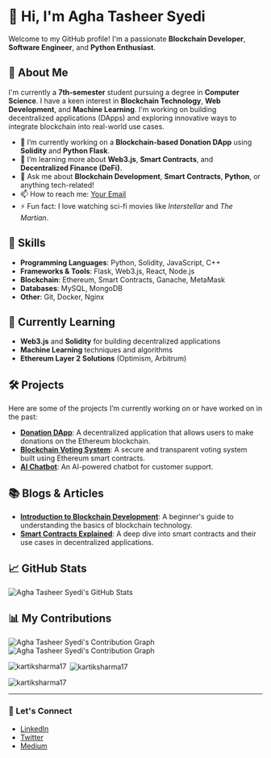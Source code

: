 # 👋 Hi, I'm Agha Tasheer Syedi

Welcome to my GitHub profile! I'm a passionate **Blockchain Developer**, **Software Engineer**, and **Python Enthusiast**.

## 🚀 About Me

I'm currently a **7th-semester** student pursuing a degree in **Computer Science**. I have a keen interest in **Blockchain Technology**, **Web Development**, and **Machine Learning**. I'm working on building decentralized applications (DApps) and exploring innovative ways to integrate blockchain into real-world use cases.

- 🔭 I’m currently working on a **Blockchain-based Donation DApp** using **Solidity** and **Python Flask**.
- 🌱 I’m learning more about **Web3.js**, **Smart Contracts**, and **Decentralized Finance (DeFi)**.
- 💬 Ask me about **Blockchain Development**, **Smart Contracts**, **Python**, or anything tech-related!
- 📫 How to reach me: [Your Email](mailto:aghasyedi@gmail.com)
- ⚡ Fun fact: I love watching sci-fi movies like *Interstellar* and *The Martian*.

## 🔧 Skills

- **Programming Languages**: Python, Solidity, JavaScript, C++
- **Frameworks & Tools**: Flask, Web3.js, React, Node.js
- **Blockchain**: Ethereum, Smart Contracts, Ganache, MetaMask
- **Databases**: MySQL, MongoDB
- **Other**: Git, Docker, Nginx

## 🌱 Currently Learning

- **Web3.js** and **Solidity** for building decentralized applications
- **Machine Learning** techniques and algorithms
- **Ethereum Layer 2 Solutions** (Optimism, Arbitrum)

## 🛠️ Projects

Here are some of the projects I’m currently working on or have worked on in the past:

- **[Donation DApp](https://github.com/yourusername/donation-dapp)**: A decentralized application that allows users to make donations on the Ethereum blockchain.
- **[Blockchain Voting System](https://github.com/yourusername/blockchain-voting-system)**: A secure and transparent voting system built using Ethereum smart contracts.
- **[AI Chatbot](https://github.com/yourusername/ai-chatbot)**: An AI-powered chatbot for customer support.

## 📚 Blogs & Articles

- **[Introduction to Blockchain Development](https://medium.com/@yourusername/blockchain-development)**: A beginner's guide to understanding the basics of blockchain technology.
- **[Smart Contracts Explained](https://medium.com/@yourusername/smart-contracts)**: A deep dive into smart contracts and their use cases in decentralized applications.

## 📈 GitHub Stats

![Agha Tasheer Syedi's GitHub Stats](https://github-readme-stats.vercel.app/api?username=aghasyedi&show_icons=true&hide_title=true&hide=prs&count_private=true&theme=radical)

## 📊 My Contributions

![Agha Tasheer Syedi's Contribution Graph](https://github-readme-activity-graph.cyclic.app/graph?username=aghasyedi&theme=github)
![Agha Tasheer Syedi's Contribution Graph](https://github-readme-stats.vercel.app/api/top-langs?username=aghasyedi&show_icons=true&locale=en&layout=compact)

<p><img align="left" src="https://github-readme-stats.vercel.app/api/top-langs?username=aghasyedi&show_icons=true&locale=en&layout=compact" alt="kartiksharma17" /></p>

<p>&nbsp;<img align="center" src="https://github-readme-stats.vercel.app/api?username=aghasyedi&show_icons=true&locale=en" alt="kartiksharma17" /></p>

<p><img align="center" src="https://github-readme-streak-stats.herokuapp.com/?user=aghasyedi&" alt="kartiksharma17" /></p>

---


### 📝 Let's Connect

- [LinkedIn](https://www.linkedin.com/in/aghasyedi/)
- [Twitter](https://twitter.com/AghaSyedi)
- [Medium](https://medium.com/@yourusername)

